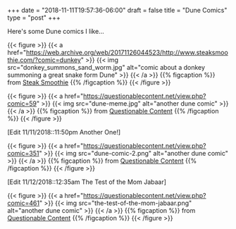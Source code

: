 +++
date = "2018-11-11T19:57:36-06:00"
draft = false
title = "Dune Comics"
type = "post"
+++

Here's some Dune comics I like...

{{< figure >}}
{{< a href="https://web.archive.org/web/20171126044523/http://www.steaksmoothie.com/?comic=dunkey" >}}
{{< img src="donkey_summons_sand_worm.jpg" alt="comic about a donkey summoning a great snake form Dune" >}}
{{< /a >}}
{{% figcaption %}}
from [Steak Smoothie](https://web.archive.org/web/20171126044523/http://www.steaksmoothie.com/)
{{% /figcaption %}}
{{< /figure >}}

{{< figure >}}
{{< a href="https://questionablecontent.net/view.php?comic=59" >}}
{{< img src="dune-meme.jpg" alt="another dune comic" >}}
{{< /a >}}
{{% figcaption %}}
from [Questionable Content](https://questionablecontent.net)
{{% /figcaption %}}
{{< /figure >}}

[Edit 11/11/2018::11:50pm Another One!]

{{< figure >}}
{{< a href="https://questionablecontent.net/view.php?comic=351" >}}
{{< img src="dune-comic-2.png" alt="another dune comic" >}}
{{< /a >}}
{{% figcaption %}}
from [Questionable Content](https://questionablecontent.net)
{{% /figcaption %}}
{{< /figure >}}

[Edit 11/12/2018::12:35am The Test of the Mom Jabaar]

{{< figure >}}
{{< a href="https://questionablecontent.net/view.php?comic=461" >}}
{{< img src="the-test-of-the-mom-jabaar.png" alt="another dune comic" >}}
{{< /a >}}
{{% figcaption %}}
from [Questionable Content](https://questionablecontent.net)
{{% /figcaption %}}
{{< /figure >}}
